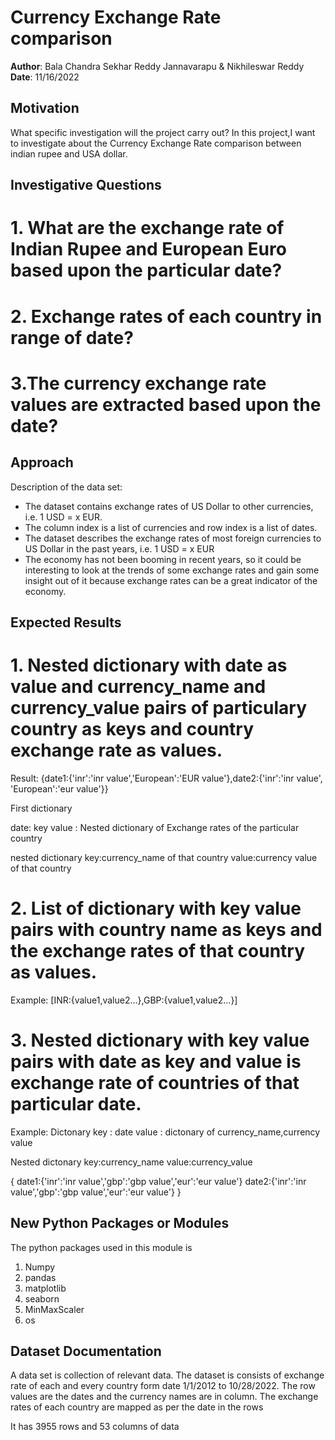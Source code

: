# Currency Exchange Rate comparison

**Author**: Bala Chandra Sekhar Reddy Jannavarapu & Nikhileswar Reddy
**Date**: 11/16/2022


## Motivation 

What specific investigation will the project carry out?
In this project,I want to investigate about the Currency Exchange Rate comparison between indian rupee and USA dollar.


## Investigative Questions 

# 1. What are the exchange rate of Indian Rupee and European Euro based upon the particular date?



# 2. Exchange rates of each country in range of date?



# 3.The currency exchange rate values are extracted based upon the date?



## Approach 

Description of the data set:
* The dataset  contains exchange rates of US Dollar to other currencies, i.e. 1 USD = x EUR. 
* The column index is a list of currencies and row index is a list of dates.
* The dataset describes the exchange rates of most foreign currencies to US Dollar in the past years, i.e. 1 USD = x EUR
* The economy has not been booming in recent years, so it could be interesting to look at the trends of some exchange
 rates and gain some insight out of it because exchange rates can be a great indicator of the economy.

## Expected Results 


# 1. Nested dictionary with date as value and  currency_name and currency_value  pairs of particulary country as keys and country exchange rate as values.

Result:
{date1:{'inr':'inr value','European':'EUR value'},date2:{'inr':'inr value', 'European':'eur value'}}

First dictionary 

date: key
value : Nested dictionary of Exchange rates of the particular country 

nested dictionary
key:currency_name of that country
value:currency value of that country

# 2. List of dictionary with key value pairs with country name as keys and the exchange rates of that country as values.
Example: [INR:{value1,value2...},GBP:{value1,value2...}]

# 3. Nested dictionary with key value pairs with date as key and value is exchange rate of countries  of that particular date.
Example:
Dictonary 
key : date
value : dictonary of currency_name,currency value

Nested dictonary
key:currency_name
value:currency_value

{
date1:{'inr':'inr value','gbp':'gbp value','eur':'eur value'}
date2:{'inr':'inr value','gbp':'gbp value','eur':'eur value'}
}


## New Python Packages or Modules 

The python packages used in this module is 
1. Numpy
2. pandas
3. matplotlib
4. seaborn
5. MinMaxScaler
6. os



## Dataset Documentation

A data set is collection of relevant data.
The dataset is consists of exchange rate of each and every country form date 1/1/2012 to 10/28/2022.
The row values are the dates and the currency names are in column.
The exchange rates of each country are mapped as per the date in the rows


It has 3955 rows and 53 columns of data



